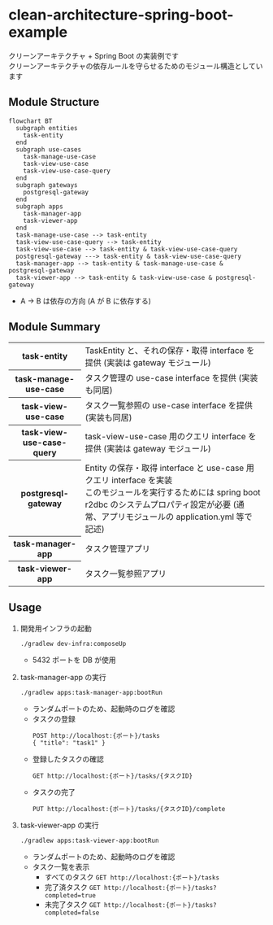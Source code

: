 # clean-architecture-spring-boot-example

クリーンアーキテクチャ + Spring Boot の実装例です  
クリーンアーキテクチャの依存ルールを守らせるためのモジュール構造としています

## Module Structure

```mermaid
flowchart BT
  subgraph entities
    task-entity
  end
  subgraph use-cases
    task-manage-use-case
    task-view-use-case
    task-view-use-case-query
  end
  subgraph gateways
    postgresql-gateway
  end
  subgraph apps
    task-manager-app
    task-viewer-app
  end
  task-manage-use-case --> task-entity
  task-view-use-case-query --> task-entity
  task-view-use-case --> task-entity & task-view-use-case-query
  postgresql-gateway ---> task-entity & task-view-use-case-query
  task-manager-app --> task-entity & task-manage-use-case & postgresql-gateway
  task-viewer-app --> task-entity & task-view-use-case & postgresql-gateway
```
- A → B は依存の方向 (A が B に依存する)

## Module Summary
<table>
  <tbody>
    <tr>
      <th>task-entity</th>
      <td>TaskEntity と、それの保存・取得 interface を提供 (実装は gateway モジュール)</td>
    </tr>
    <tr>
      <th>task-manage-use-case</th>
      <td>タスク管理の use-case interface を提供 (実装も同居)</td>
    </tr>
    <tr>
      <th>task-view-use-case</th>
      <td>タスク一覧参照の use-case interface を提供 (実装も同居)</td>
    </tr>
    <tr>
      <th>task-view-use-case-query</th>
      <td>task-view-use-case 用のクエリ interface を提供 (実装は gateway モジュール)</td>
    </tr>
    <tr>
      <th>postgresql-gateway</th>
      <td>
        Entity の保存・取得 interface と use-case 用クエリ interface を実装<br>
        このモジュールを実行するためには spring boot r2dbc のシステムプロパティ設定が必要 (通常、アプリモジュールの application.yml 等で記述)<br>
      </td>
    </tr>
    <tr>
      <th>task-manager-app</th>
      <td>タスク管理アプリ</td>
    </tr>
    <tr>
      <th>task-viewer-app</th>
      <td>タスク一覧参照アプリ</td>
    </tr>
  </tbody>
</table>

## Usage

1. 開発用インフラの起動
   ```shell
   ./gradlew dev-infra:composeUp
   ```
   - 5432 ポートを DB が使用

2. task-manager-app の実行
   ```shell
   ./gradlew apps:task-manager-app:bootRun
   ```
   - ランダムポートのため、起動時のログを確認
   - タスクの登録
     ```
     POST http://localhost:{ポート}/tasks
     { "title": "task1" }
     ```
   - 登録したタスクの確認
     ```
     GET http://localhost:{ポート}/tasks/{タスクID}
     ```
   - タスクの完了
     ```
     PUT http://localhost:{ポート}/tasks/{タスクID}/complete
     ```

3. task-viewer-app の実行
   ```shell
   ./gradlew apps:task-viewer-app:bootRun
   ```
   - ランダムポートのため、起動時のログを確認
   - タスク一覧を表示
     - すべてのタスク `GET http://localhost:{ポート}/tasks`
     - 完了済タスク `GET http://localhost:{ポート}/tasks?completed=true`
     - 未完了タスク `GET http://localhost:{ポート}/tasks?completed=false`
